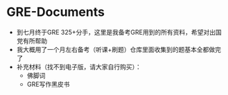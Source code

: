 # GRE-Documents
* 到七月终于GRE 325+分手，这里是我备考GRE用到的所有资料，希望对出国党有所帮助
* 我大概用了一个月左右备考（听课+刷题）仓库里面收集到的题基本全都做完了
* 补充材料（找不到电子版，请大家自行购买）：
  * 佛脚词
  * GRE写作黑皮书
